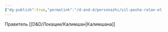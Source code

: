 ```yaml
---
{"dg-publish":true,"permalink":"/d-and-d/personazhi/sil-pasha-ralan-el-pesarkal/","created":"2024-04-01T23:48:07.468+03:00","updated":"2024-04-01T23:52:24.965+03:00"}
---
```


Правитель [[D&D/Локации/Калимшан\|Калимшана]]
